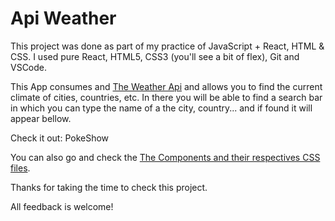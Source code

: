 # Api Weather

This project was done as part of my practice of JavaScript + React, HTML & CSS. I used pure React, HTML5, CSS3 (you'll see a bit of flex), Git and VSCode.

This App consumes and [The Weather Api](http://api.openweathermap.org) and allows you to find the current climate of cities, countries, etc. In there you will be able to find a search bar in which you can type the name of a the city, country... and if found it will appear bellow.

Check it out: PokeShow

You can also go and check the [The Components and their respectives CSS files]().

Thanks for taking the time to check this project.

All feedback is welcome!
